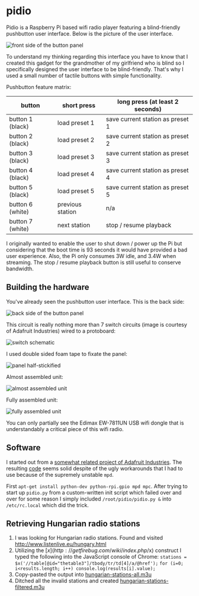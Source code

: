 pidio
=====

Pidio is a Raspberry Pi based wifi radio player featuring a blind-friendly pushbutton user interface.  Below is the picture of the user interface.

![front side of the button panel](photos/panel-front.jpg)

To understand my thinking regarding this interface you have to know that I created this gadget for the grandmother of my girlfriend who is blind so I specifically designed the user interface to be blind-friendly.  That's why I used a small number of tactile buttons with simple functionality.

Pushbutton feature matrix:

| button           | short press      | long press (at least 2 seconds)  |
|------------------|------------------|----------------------------------|
| button 1 (black) | load preset 1    | save current station as preset 1 |
| button 2 (black) | load preset 2    | save current station as preset 2 |
| button 3 (black) | load preset 3    | save current station as preset 3 |
| button 4 (black) | load preset 4    | save current station as preset 4 |
| button 5 (black) | load preset 5    | save current station as preset 5 |
| button 6 (white) | previous station | n/a                              |
| button 7 (white) | next station     | stop / resume playback           |

I originally wanted to enable the user to shut down / power up the Pi but considering that the boot time is 93 seconds it would have provided a bad user experience.  Also, the Pi only consumes 3W idle, and 3.4W when streaming.  The stop / resume playback button is still useful to conserve bandwidth.

Building the hardware
---------------------

You've already seen the pushbutton user interface.  This is the back side:

![back side of the button panel](photos/panel-back.jpg)

This circuit is really nothing more than 7 switch circuits (image is courtesy of Adafruit Industries) wired to a protoboard:

![switch schematic](photos/switch-schematic.png)

I used double sided foam tape to fixate the panel:

![panel half-stickified](photos/panel-half-stickified.jpg)

Almost assembled unit:

![almost assembled unit](photos/almost-assembled.jpg)

Fully assembled unit:

![fully assembled unit](photos/fully-assembled.jpg)

You can only partially see the Edimax EW-7811UN USB wifi dongle that is understandably a critical piece of this wifi radio.

Software
--------

I started out from a [somewhat related project of Adafruit Industries](http://learn.adafruit.com/playing-sounds-and-using-buttons-with-raspberry-pi/code).  The resulting [code](pidio.py) seems solid despite of the ugly workarounds that I had to use because of the supremely unstable `mpd`.

First `apt-get install python-dev python-rpi.gpio mpd mpc`.  After trying to start up `pidio.py` from a custom-written init script which failed over and over for some reason I simply included `/root/pidio/pidio.py &` into `/etc/rc.local` which did the trick.

Retrieving Hungarian radio stations
-----------------------------------

1. I was looking for Hungarian radio stations.  Found and visited http://www.listenlive.eu/hungary.html
2. Utilizing the [$x](http://getfirebug.com/wiki/index.php/$x) construct I typed the following into the JavaScript console of Chrome:
`stations = $x('//table[@id="thetable3"]/tbody/tr/td[4]/a/@href');`
`for (i=0; i<results.length; i++) console.log(results[i].value);`
3. Copy-pasted the output into [hungarian-stations-all.m3u](stations/hungarian-stations-all.m3u)
4. Ditched all the invalid stations and created [hungarian-stations-filtered.m3u](stations/hungarian-stations-filtered.m3u)
